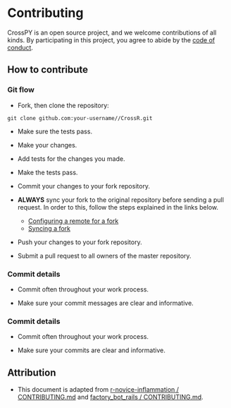 # Contributing

CrossPY is an open source project, and we welcome contributions of all kinds. By participating in this project, you agree to abide by the [code of conduct](CONDUCT.md).

## How to contribute

### Git flow

- Fork, then clone the repository:

```	
git clone github.com:your-username//CrossR.git
```

- Make sure the tests pass.

- Make your changes. 

- Add tests for the changes you made. 

- Make the tests pass.

- Commit your changes to your fork repository.

- **ALWAYS** sync your fork to the original repository before sending a pull request. In order to this, follow the steps explained in the links below.

	- [Configuring a remote for a fork](https://help.github.com/articles/configuring-a-remote-for-a-fork/)
	- [Syncing a fork](https://help.github.com/articles/syncing-a-fork/)

- Push your changes to your fork repository.

- Submit a pull request to all owners of the master repository.

### Commit details 

- Commit often throughout your work process.

- Make sure your commit messages are clear and informative.

### Commit details 

- Commit often throughout your work process.

- Make sure your commits are clear and informative.


## Attribution

- This document is adapted from [r-novice-inflammation / CONTRIBUTING.md](https://github.com/swcarpentry/r-novice-inflammation/blob/gh-pages/LICENSE.md) and [factory_bot_rails / CONTRIBUTING.md](https://github.com/thoughtbot/factory_bot_rails/blob/master/CONTRIBUTING.md).